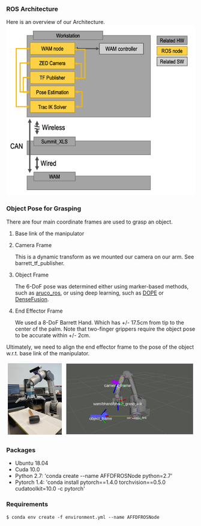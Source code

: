 ### ROS Architecture
Here is an overview of our Architecture.
![ros_overview](samples/ros_overview.png)

### Object Pose for Grasping

There are four main coordinate frames are used to grasp an object.

1. Base link of the manipulator

2. Camera Frame

    This is a dynamic transform as we mounted our camera on our arm. See barrett_tf_publisher.
     
3. Object Frame
    
    The 6-DoF pose was determined either using marker-based methods, such as [aruco_ros](https://github.com/pal-robotics/aruco_ros), or using deep learning, such as [DOPE](https://github.com/NVlabs/Deep_Object_Pose) or [DenseFusion](https://github.com/j96w/DenseFusion).
    
4. End Effector Frame

    We used a 8-DoF Barrett Hand. Which has +/- 17.5cm from tip to the center of the palm. Note that two-finger grippers require the object pose to be accurate within +/- 2cm.
    
Ultimately, we need to align the end effector frame to the pose of the object w.r.t. base link of the manipulator.

![ros_overview](samples/coordinate_transforms.png)

### Packages
* Ubuntu 18.04
* Cuda 10.0
* Python 2.7: 'conda create --name AFFDFROSNode python=2.7'
* Pytorch 1.4: 'conda install pytorch==1.4.0 torchvision==0.5.0 cudatoolkit=10.0 -c pytorch'

### Requirements
   ```
   $ conda env create -f environment.yml --name AFFDFROSNode
   ```